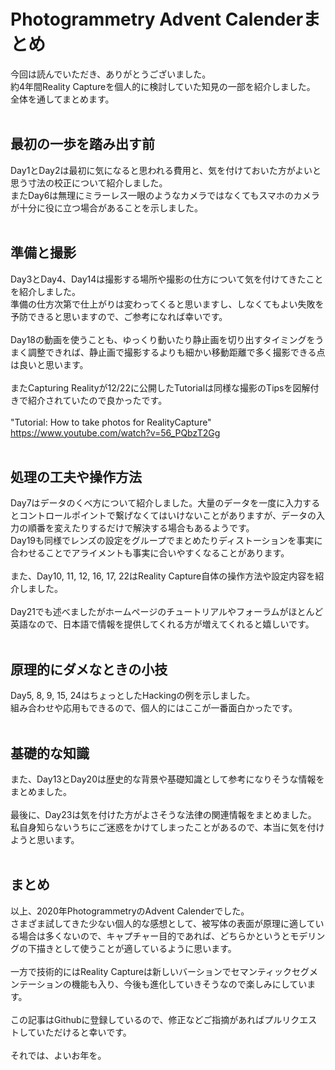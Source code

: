 # Photogrammetry Advent Calenderまとめ
今回は読んでいただき、ありがとうございました。<br>
約4年間Reality Captureを個人的に検討していた知見の一部を紹介しました。<br>
全体を通してまとめます。<br>
<br>
## 最初の一歩を踏み出す前
Day1とDay2は最初に気になると思われる費用と、気を付けておいた方がよいと思う寸法の校正について紹介しました。<br>
またDay6は無理にミラーレス一眼のようなカメラではなくてもスマホのカメラが十分に役に立つ場合があることを示しました。<br>
<br>
## 準備と撮影
Day3とDay4、Day14は撮影する場所や撮影の仕方について気を付けてきたことを紹介しました。<br>
準備の仕方次第で仕上がりは変わってくると思いますし、しなくてもよい失敗を予防できると思いますので、ご参考になれば幸いです。<br>
<br>
Day18の動画を使うことも、ゆっくり動いたり静止画を切り出すタイミングをうまく調整できれば、静止画で撮影するよりも細かい移動距離で多く撮影できる点は良いと思います。<br>
<br>
またCapturing Realityが12/22に公開したTutorialは同様な撮影のTipsを図解付きで紹介されていたので良かったです。<br><br>
"Tutorial: How to take photos for RealityCapture"<br>
https://www.youtube.com/watch?v=56_PQbzT2Gg
<br><br>
## 処理の工夫や操作方法
Day7はデータのくべ方について紹介しました。大量のデータを一度に入力するとコントロールポイントで繋げなくてはいけないことがありますが、データの入力の順番を変えたりするだけで解決する場合もあるようです。<br>
Day19も同様でレンズの設定をグループでまとめたりディストーションを事実に合わせることでアライメントも事実に合いやすくなることがあります。<br><br>
また、Day10, 11, 12, 16, 17, 22はReality Capture自体の操作方法や設定内容を紹介しました。<br><br>
Day21でも述べましたがホームページのチュートリアルやフォーラムがほとんど英語なので、日本語で情報を提供してくれる方が増えてくれると嬉しいです。<br>
<br>
## 原理的にダメなときの小技
Day5, 8, 9, 15, 24はちょっとしたHackingの例を示しました。<br>
組み合わせや応用もできるので、個人的にはここが一番面白かったです。<br>
<br>
## 基礎的な知識
また、Day13とDay20は歴史的な背景や基礎知識として参考になりそうな情報をまとめました。<br><br>
最後に、Day23は気を付けた方がよさそうな法律の関連情報をまとめました。<br>
私自身知らないうちにご迷惑をかけてしまったことがあるので、本当に気を付けようと思います。<br>
<br>
## まとめ
以上、2020年PhotogrammetryのAdvent Calenderでした。<br>
さまざま試してきた少ない個人的な感想として、被写体の表面が原理に適している場合は多くないので、キャプチャー目的であれば、どちらかというとモデリングの下描きとして使うことが適しているように思います。<br>
<br>
一方で技術的にはReality Captureは新しいバーションでセマンティックセグメンテーションの機能も入り、今後も進化していきそうなので楽しみにしています。<br>
<br>
この記事はGithubに登録しているので、修正などご指摘があればプルリクエストしていただけると幸いです。<br>
<br>
それでは、よいお年を。<br>
